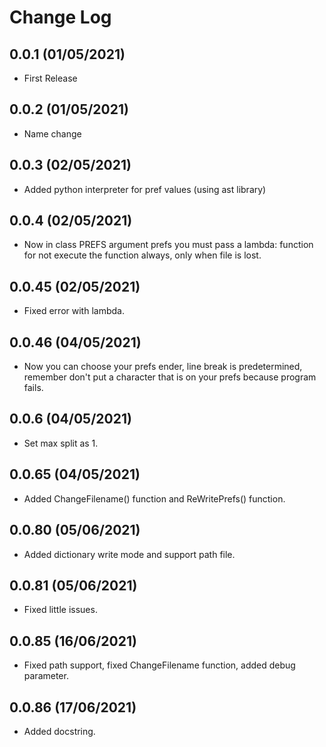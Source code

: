 Change Log
==========

0.0.1 (01/05/2021)
-------------------
- First Release

0.0.2 (01/05/2021)
-------------------
- Name change

0.0.3 (02/05/2021)
-------------------
- Added python interpreter for pref values (using ast library)

0.0.4 (02/05/2021)
-------------------
- Now in class PREFS argument prefs you must pass a lambda: function for not execute the function always, only when file is lost.

0.0.45 (02/05/2021)
-------------------
- Fixed error with lambda.

0.0.46 (04/05/2021)
-------------------
- Now you can choose your prefs ender, line break is predetermined, remember don't put a character that is on your prefs because program fails.

0.0.6 (04/05/2021)
-------------------
- Set max split as 1.

0.0.65 (04/05/2021)
-------------------
- Added ChangeFilename() function and ReWritePrefs() function.

0.0.80 (05/06/2021)
-------------------
- Added dictionary write mode and support path file.

0.0.81 (05/06/2021)
-------------------
- Fixed little issues.

0.0.85 (16/06/2021)
-------------------
- Fixed path support, fixed ChangeFilename function, added debug parameter.

0.0.86 (17/06/2021)
-------------------
- Added docstring.
